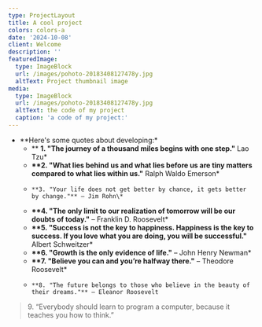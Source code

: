 ```yaml
---
type: ProjectLayout
title: A cool project
colors: colors-a
date: '2024-10-08'
client: Welcome
description: ''
featuredImage:
  type: ImageBlock
  url: /images/pohoto-20183408127478y.jpg
  altText: Project thumbnail image
media:
  type: ImageBlock
  url: /images/pohoto-20183408127478y.jpg
  altText: the code of my project
  caption: 'a code of my project:'
---
```

*   \*\*Here's some quotes about developing:\*
    *   \*\* **1. "The journey of a thousand miles begins with one step."** Lao Tzu\*
    *   **\*\*2. "What lies behind us and what lies before us are tiny matters compared to what lies within us."** Ralph Waldo Emerson\*
    *   ```
        **3. "Your life does not get better by chance, it gets better by change."** – Jim Rohn\*  
        ```
    *   **\*\*4. "The only limit to our realization of tomorrow will be our doubts of today."** – Franklin D. Roosevelt\*
    *   **\*\*5. "Success is not the key to happiness. Happiness is the key to success. If you love what you are doing, you will be successful."** Albert Schweitzer\*
    *   **\*\*6. "Growth is the only evidence of life."** – John Henry Newman\*
    *   **\*\*7. "Believe you can and you’re halfway there."** – Theodore Roosevelt\*
    *   ```
        **8. "The future belongs to those who believe in the beauty of their dreams."** – Eleanor Roosevelt
        ```

> 9\. “Everybody should learn to program a computer, because it teaches you how to think.”

